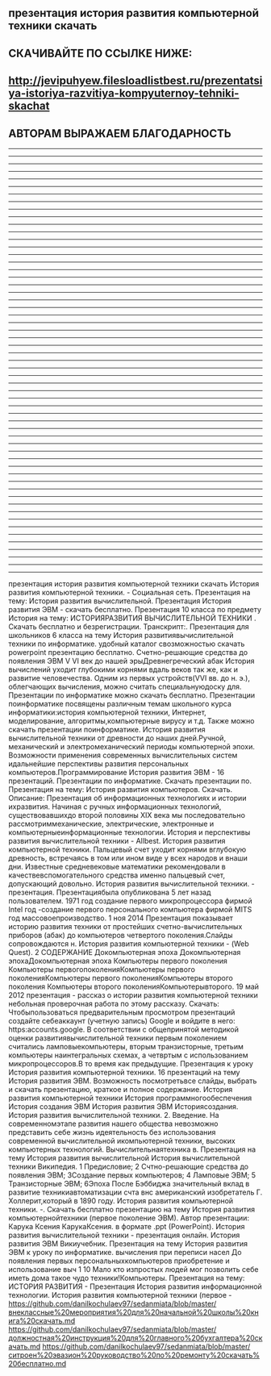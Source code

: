 презентация история развития компьютерной техники скачать
--------------------------------------------------
СКАЧИВАЙТЕ ПО ССЫЛКЕ НИЖЕ:
--------------------------------------------------
http://jevipuhyew.filesloadlistbest.ru/prezentatsiya-istoriya-razvitiya-kompyuternoy-tehniki-skachat
--------------------------------------------------
АВТОРАМ ВЫРАЖАЕМ БЛАГОДАРНОСТЬ
--------------------------------------------------
--------------------------------------------------
--------------------------------------------------
--------------------------------------------------
--------------------------------------------------
--------------------------------------------------
--------------------------------------------------
--------------------------------------------------
--------------------------------------------------
--------------------------------------------------
--------------------------------------------------
--------------------------------------------------
--------------------------------------------------
--------------------------------------------------
--------------------------------------------------
--------------------------------------------------
--------------------------------------------------
--------------------------------------------------
--------------------------------------------------
--------------------------------------------------
--------------------------------------------------
--------------------------------------------------
--------------------------------------------------
--------------------------------------------------
--------------------------------------------------
--------------------------------------------------
--------------------------------------------------
--------------------------------------------------
--------------------------------------------------
--------------------------------------------------
--------------------------------------------------
--------------------------------------------------
--------------------------------------------------
--------------------------------------------------
--------------------------------------------------
--------------------------------------------------
--------------------------------------------------
--------------------------------------------------
--------------------------------------------------
--------------------------------------------------
--------------------------------------------------
--------------------------------------------------
--------------------------------------------------
--------------------------------------------------
--------------------------------------------------
--------------------------------------------------
--------------------------------------------------
--------------------------------------------------
--------------------------------------------------
--------------------------------------------------
--------------------------------------------------
--------------------------------------------------
--------------------------------------------------
--------------------------------------------------
--------------------------------------------------
--------------------------------------------------
--------------------------------------------------
--------------------------------------------------
презентация история развития компьютерной техники скачать История развития компьютерной техники. - Социальная сеть. Презентация на тему: История развития вычислительной. Презентация История развития ЭВМ - скачать бесплатно. Презентация 10 класса по предмету История на тему: ИСТОРИЯРАЗВИТИЯ ВЫЧИСЛИТЕЛЬНОЙ ТЕХНИКИ . Скачать бесплатно и безрегистрации.  Транскрипт:. Презентация для школьников 6 класса на тему История развитиявычислительной техники по информатике.   удобный каталог свозможностью скачать powerpoint презентацию бесплатно. Счетно-решающие средства до появления ЭВМ V  VI век до нашей эрыДревнегреческий абак История вычислений уходит глубокими корнями вдаль веков так же, как и развитие человечества. Одним из первых устройств(VVI вв. до н. э.), облегчающих вычисления, можно считать специальнуюдоску для. Презентации по информатике можно скачать бесплатно. Презентации поинформатике посвящены различным темам школьного курса информатики:история компьютерной техники, Интернет, моделирование, алгоритмы,компьютерные вирусу и т.д. Также можно скачать презентации поинформатике. История развития вычислительной техники от древности до наших дней.Ручной, механический и электромеханический периоды компьютерной эпохи. Возможности применения современных вычислительных систем идальнейшие перспективы развития персональных компьютеров.Программирование
История развития ЭВМ - 16 презентаций. Презентации по информатике. Скачать презентации по. Презентация на тему: История развития компьютеров. Скачать. Описание: Презентация об информационных технологиях и истории ихразвития. Начиная с ручных информационных технологий, существовавшихдо второй половины XIX века мы последовательно рассмотриммеханические, электрические, электронные и компьютерныеинформационные технологии. История и перспективы развития вычислительной техники - Allbest. История развития компьютерной техники. Пальцевый счет уходит корнями вглубокую древность, встречаясь в том или ином виде у всех народов и внаши дни. Известные средневековые математики рекомендовали в качествевспомогательного средства именно пальцевый счет, допускающий довольно. История развития вычислительной техники. - презентация. Презентациябыла опубликована 5 лет назад пользователем. 1971 год  создание первого микропроцессора фирмой Intel год -создание первого персонального компьютера фирмой MITS год  массовоепроизводство. 1 ноя 2014  Презентация показывает историю развития техники от простейших счетно-вычислительных приборов (абак) до компьютеров четвертого поколения.Слайды сопровождаются н.
История развития компьютерной техники - (Web Quest). 2 СОДЕРЖАНИЕ Докомпьютерная эпоха Докомпьютерная эпохаДокомпьютерная эпоха Компьютеры первого поколения Компьютеры первогопоколенияКомпьютеры первого поколенияКомпьютеры первого поколенияКомпьютеры второго поколения Компьютеры второго поколенияКомпьютерывторого. 19 май 2012  презентация - рассказ о истории развития компьютерной техники небольная проверочная работа по этому рассказу.  Скачать:  Чтобыпользоваться предварительным просмотром презентаций создайте себеаккаунт (учетную запись) Google и войдите в него: https:accounts.google. В соответствии с общепринятой методикой оценки развитиявычислительной техники первым поколением считались ламповыекомпьютеры, вторым  транзисторные, третьим  компьютеры наинтегральных схемах, а четвртым  с использованием микропроцессоров.В то время как предыдущие. Презентация к уроку История развития компьютерной техники. 16 презентаций на тему История развития ЭВМ. Возможность посмотретьвсе слайды, выбрать и скачать презентацию, краткое и полное содержание. История развития компьютерной техники  История программногообеспечения  История создания ЭВМ  История развития ЭВМ  Историясоздания. История развития вычислительной техники. 2. Введение. На современномэтапе развития нашего общества невозможно представить себе жизнь идеятельность без использования современной вычислительной икомпьютерной техники, высоких компьютерных технологий. Вычислительнаятехника в. Презентация на тему История развития вычислительной
История вычислительной техники  Википедия. 1 Предисловие; 2 Счтно-решающие средства до появления ЭВМ; 3Создание первых компьютеров; 4 Ламповые ЭВМ; 5 Транзисторные ЭВМ; 6Эпоха  После Бэббиджа значительный вклад в развитие техникиавтоматизации счта внс американский изобретатель Г. Холлерит,который в 1890 году. История развития компьютерной техники. -. Скачать бесплатно презентацию на тему История развития компьютернойтехники (первое поколение ЭВМ). Автор презентации: Карука Ксения КарукаКсения. в формате .ppt (PowerPoint). История развития вычислительной техники - презентация онлайн. История развития ЭВМ  Викиучебник. Презентация на тему История развития ЭВМ к уроку по информатике. вычисления при переписи насел До появления первых персональныхкомпьютеров приобретение и использование выч 1 10  Мало кто изпростых людей мог позволить себе иметь дома такое чудо техники!Компьютеры. Презентация на тему: ИСТОРИЯ РАЗВИТИЯ  -
Презентация История развития информационной технологии. История развития компьютерной техники (первое  -
https://github.com/danilkochulaev97/sedanmiata/blob/master/внеклассные%20мероприятия%20для%20начальной%20школы%20книга%20скачать.md
https://github.com/danilkochulaev97/sedanmiata/blob/master/должностная%20инструкция%20для%20главного%20бухгалтера%20скачать.md
https://github.com/danilkochulaev97/sedanmiata/blob/master/ситроен%20эвазион%20руководство%20по%20ремонту%20скачать%20бесплатно.md